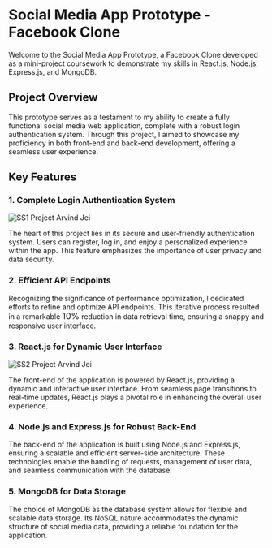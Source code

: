 # Social Media App Prototype - Facebook Clone

Welcome to the Social Media App Prototype, a Facebook Clone developed as a mini-project coursework to demonstrate my skills in React.js, Node.js, Express.js, and MongoDB.

## Project Overview

This prototype serves as a testament to my ability to create a fully functional social media web application, complete with a robust login authentication system. Through this project, I aimed to showcase my proficiency in both front-end and back-end development, offering a seamless user experience.

## Key Features

### 1. Complete Login Authentication System
![SS1 Project Arvind Jei](https://github.com/arvjei11/react-social-app/assets/50538140/3d21e1e8-752c-4eb6-a7d4-dcb3fe685e18)

The heart of this project lies in its secure and user-friendly authentication system. Users can register, log in, and enjoy a personalized experience within the app. This feature emphasizes the importance of user privacy and data security.

### 2. Efficient API Endpoints

Recognizing the significance of performance optimization, I dedicated efforts to refine and optimize API endpoints. This iterative process resulted in a remarkable <span style="font-size: 1.2em;">10%</span> reduction in data retrieval time, ensuring a snappy and responsive user interface.

### 3. React.js for Dynamic User Interface
![SS2 Project Arvind Jei](https://github.com/arvjei11/react-social-app/assets/50538140/d01b71eb-4cf9-45d5-8d7c-5dc45e5b86d5)

The front-end of the application is powered by React.js, providing a dynamic and interactive user interface. From seamless page transitions to real-time updates, React.js plays a pivotal role in enhancing the overall user experience.

### 4. Node.js and Express.js for Robust Back-End

The back-end of the application is built using Node.js and Express.js, ensuring a scalable and efficient server-side architecture. These technologies enable the handling of requests, management of user data, and seamless communication with the database.

### 5. MongoDB for Data Storage

The choice of MongoDB as the database system allows for flexible and scalable data storage. Its NoSQL nature accommodates the dynamic structure of social media data, providing a reliable foundation for the application.


